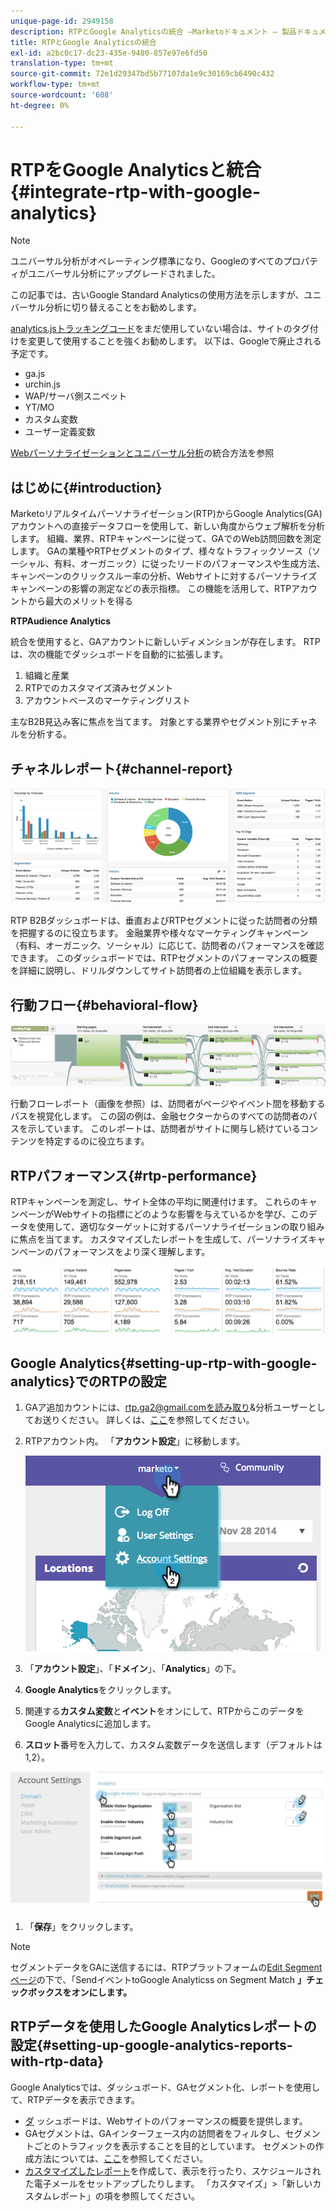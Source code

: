 ```yaml
---
unique-page-id: 2949158
description: RTPとGoogle Analyticsの統合 —Marketoドキュメント — 製品ドキュメント
title: RTPとGoogle Analyticsの統合
exl-id: a2bc0c17-dc23-435e-9480-857e97e6fd50
translation-type: tm+mt
source-git-commit: 72e1d29347bd5b77107da1e9c30169cb6490c432
workflow-type: tm+mt
source-wordcount: '608'
ht-degree: 0%

---
```


# RTPをGoogle Analyticsと統合{#integrate-rtp-with-google-analytics}

>[!NOTE]
>
>ユニバーサル分析がオペレーティング標準になり、Googleのすべてのプロパティがユニバーサル分析にアップグレードされました。
>
>この記事では、古いGoogle Standard Analyticsの使用方法を示しますが、ユニバーサル分析に切り替えることをお勧めします。
>
>[analytics.jsトラッキングコード](https://developers.google.com/analytics/devguides/collection/analyticsjs/)をまだ使用していない場合は、サイトのタグ付けを変更して使用することを強くお勧めします。 以下は、Googleで廃止される予定です。
>
>* ga.js
>* urchin.js
>* WAP/サーバ側スニペット
>* YT/MO
>* カスタム変数
>* ユーザー定義変数

>
>
[Webパーソナライゼーションとユニバーサル分析](/help/marketo/product-docs/web-personalization/reporting-for-web-personalization/web-analytics-integrations/integrate-rtp-with-google-universal-analytics.md)の統合方法を参照

## はじめに{#introduction}

Marketoリアルタイムパーソナライゼーション(RTP)からGoogle Analytics(GA)アカウントへの直接データフローを使用して、新しい角度からウェブ解析を分析します。 組織、業界、RTPキャンペーンに従って、GAでのWeb訪問回数を測定します。 GAの業種やRTPセグメントのタイプ、様々なトラフィックソース（ソーシャル、有料、オーガニック）に従ったリードのパフォーマンスや生成方法、キャンペーンのクリックスルー率の分析、Webサイトに対するパーソナライズキャンペーンの影響の測定などの表示指標。 この機能を活用して、RTPアカウントから最大のメリットを得る

**RTPAudience Analytics**

統合を使用すると、GAアカウントに新しいディメンションが存在します。 RTPは、次の機能でダッシュボードを自動的に拡張します。

1. 組織と産業
1. RTPでのカスタマイズ済みセグメント
1. アカウントベースのマーケティングリスト

主なB2B見込み客に焦点を当てます。 対象とする業界やセグメント別にチャネルを分析する。

## チャネルレポート{#channel-report}

![](assets/image2014-11-28-16-3a39-3a28.png)

RTP B2Bダッシュボードは、垂直およびRTPセグメントに従った訪問者の分類を把握するのに役立ちます。 金融業界や様々なマーケティングキャンペーン（有料、オーガニック、ソーシャル）に応じて、訪問者のパフォーマンスを確認できます。 このダッシュボードでは、RTPセグメントのパフォーマンスの概要を詳細に説明し、ドリルダウンしてサイト訪問者の上位組織を表示します。

## 行動フロー{#behavioral-flow}

![](assets/image2014-11-28-16-3a40-3a43.png)

行動フローレポート（画像を参照）は、訪問者がページやイベント間を移動するパスを視覚化します。 この図の例は、金融セクターからのすべての訪問者のパスを示しています。 このレポートは、訪問者がサイトに関与し続けているコンテンツを特定するのに役立ちます。

## RTPパフォーマンス{#rtp-performance}

RTPキャンペーンを測定し、サイト全体の平均に関連付けます。 これらのキャンペーンがWebサイトの指標にどのような影響を与えているかを学び、このデータを使用して、適切なターゲットに対するパーソナライゼーションの取り組みに焦点を当てます。 カスタマイズしたレポートを生成して、パーソナライズキャンペーンのパフォーマンスをより深く理解します。

![](assets/image2014-11-28-16-3a47-3a0.png)

## Google Analytics{#setting-up-rtp-with-google-analytics}でのRTPの設定

1. GAア追加カウントには、rtp.ga2@gmail.comを読み取り&amp;分析ユーザーとしてお送りください。 詳しくは、[ここ](https://support.google.com/analytics/answer/2884495?hl=en)を参照してください。

1. RTPアカウント内。 「**アカウント設定**」に移動します。

   ![](assets/image2014-11-28-16-3a54-3a40.png)

1. 「**アカウント設定**」、「**ドメイン**」、「**Analytics**」の下。

1. **Google Analytics**&#x200B;をクリックします。

1. 関連する&#x200B;**カスタム変数**&#x200B;と&#x200B;**イベント**&#x200B;をオンにして、RTPからこのデータをGoogle Analyticsに追加します。

1. **スロット**&#x200B;番号を入力して、カスタム変数データを送信します（デフォルトは1,2）。

![](assets/image2014-11-28-17-3a0-3a17.png)

1. 「**保存**」をクリックします。

>[!NOTE]
>
>セグメントデータをGAに送信するには、RTPプラットフォームの[Edit Segmentページ](/help/marketo/product-docs/web-personalization/using-web-segments/create-a-basic-web-segment.md)の下で、「SendイベントtoGoogle Analyticss on Segment Match **」チェックボックスをオンにします。**

## RTPデータを使用したGoogle Analyticsレポートの設定{#setting-up-google-analytics-reports-with-rtp-data}

Google Analyticsでは、ダッシュボード、GAセグメント化、レポートを使用して、RTPデータを表示できます。

* [ダ](https://support.google.com/analytics/answer/1068216?hl=en) ッシュボードは、Webサイトのパフォーマンスの概要を提供します。
* GAセグメントは、GAインターフェース内の訪問者をフィルタし、セグメントごとのトラフィックを表示することを目的としています。 セグメントの作成方法については、[ここ](https://support.google.com/analytics/answer/3124493?hl=en)を参照してください。
* [カスタマイズしたレポート](https://support.google.com/analytics/answer/1033013?hl=en)を作成して、表示を行ったり、スケジュールされた電子メールをセットアップしたりします。 「カスタマイズ」>「新しいカスタムレポート」の項を参照してください。
